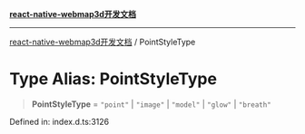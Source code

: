 [**react-native-webmap3d开发文档**](../README.md)

***

[react-native-webmap3d开发文档](../globals.md) / PointStyleType

# Type Alias: PointStyleType

> **PointStyleType** = `"point"` \| `"image"` \| `"model"` \| `"glow"` \| `"breath"`

Defined in: index.d.ts:3126
